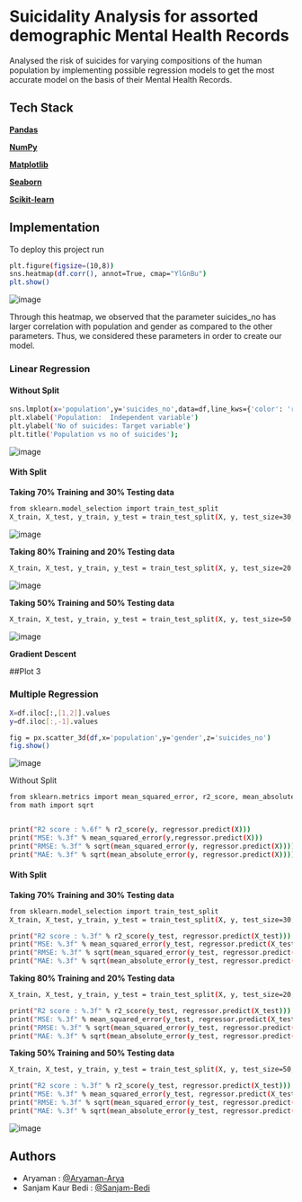 # Suicidality Analysis for assorted demographic Mental Health Records

Analysed the risk of suicides for varying compositions of the human population by implementing possible regression models to get the most accurate model on the basis of their Mental Health Records.

## Tech Stack

**[Pandas](https://pandas.pydata.org/docs/getting_started/install.html)** 

**[NumPy](https://numpy.org/install/)** 

**[Matplotlib](https://matplotlib.org/stable/users/installing/index.html)** 

**[Seaborn](https://seaborn.pydata.org/installing.html)** 

**[Scikit-learn](https://scikit-learn.org/stable/install.html)** 
## Implementation

To deploy this project run

```bash
plt.figure(figsize=(10,8))
sns.heatmap(df.corr(), annot=True, cmap="YlGnBu")
plt.show()
```

![image](https://user-images.githubusercontent.com/75626387/196880241-a5202c4c-353b-436a-9630-f7f60d330d70.png)


Through this heatmap, we observed that the parameter suicides_no has larger
correlation with population and gender as compared to the other parameters.
Thus, we considered these parameters in order to create our model.

### Linear Regression

#### Without Split


```bash
sns.lmplot(x='population',y='suicides_no',data=df,line_kws={'color': 'red'})
plt.xlabel('Population:  Independent variable')
plt.ylabel('No of suicides: Target variable')
plt.title('Population vs no of suicides');
```
![image](https://user-images.githubusercontent.com/75626387/196880556-b87f429c-f4c8-497c-a3d8-a73589c9038f.png)

#### With Split

**Taking 70% Training and 30% Testing data**

```bash
from sklearn.model_selection import train_test_split
X_train, X_test, y_train, y_test = train_test_split(X, y, test_size=30, random_state=0)
```

![image](https://user-images.githubusercontent.com/75626387/196880664-5baafa5f-6f57-4245-969d-94c854502a5e.png)

**Taking 80% Training and 20% Testing data**

```bash
X_train, X_test, y_train, y_test = train_test_split(X, y, test_size=20, random_state=0)
```
![image](https://user-images.githubusercontent.com/75626387/196880745-bf23b116-2eae-4043-8212-ec1648023802.png)

**Taking 50% Training and 50% Testing data**

```bash
X_train, X_test, y_train, y_test = train_test_split(X, y, test_size=50, random_state=0)
```
![image](https://user-images.githubusercontent.com/75626387/196880801-f657e3aa-3353-4813-a488-c24215bca675.png)

**Gradient Descent**

##Plot 3

### Multiple Regression

```bash
X=df.iloc[:,[1,2]].values
y=df.iloc[:,-1].values

fig = px.scatter_3d(df,x='population',y='gender',z='suicides_no')
fig.show()
```

![image](https://user-images.githubusercontent.com/75626387/196893751-c01c8752-06d9-4868-bea4-c17f65f95942.png)


Without Split

```bash
from sklearn.metrics import mean_squared_error, r2_score, mean_absolute_error
from math import sqrt


print("R2 score : %.6f" % r2_score(y, regressor.predict(X)))
print("MSE: %.3f" % mean_squared_error(y,regressor.predict(X)))
print("RMSE: %.3f" % sqrt(mean_squared_error(y, regressor.predict(X))))
print("MAE: %.3f" % sqrt(mean_absolute_error(y, regressor.predict(X))))
```

#### With Split

**Taking 70% Training and 30% Testing data**

```bash
from sklearn.model_selection import train_test_split
X_train, X_test, y_train, y_test = train_test_split(X, y, test_size=30, random_state=0)

print("R2 score : %.3f" % r2_score(y_test, regressor.predict(X_test)))
print("MSE: %.3f" % mean_squared_error(y_test, regressor.predict(X_test)))
print("RMSE: %.3f" % sqrt(mean_squared_error(y_test, regressor.predict(X_test))))
print("MAE: %.3f" % sqrt(mean_absolute_error(y_test, regressor.predict(X_test))))
```


**Taking 80% Training and 20% Testing data**

```bash
X_train, X_test, y_train, y_test = train_test_split(X, y, test_size=20, random_state=0)

print("R2 score : %.3f" % r2_score(y_test, regressor.predict(X_test)))
print("MSE: %.3f" % mean_squared_error(y_test, regressor.predict(X_test)))
print("RMSE: %.3f" % sqrt(mean_squared_error(y_test, regressor.predict(X_test))))
print("MAE: %.3f" % sqrt(mean_absolute_error(y_test, regressor.predict(X_test))))
```

**Taking 50% Training and 50% Testing data**

```bash
X_train, X_test, y_train, y_test = train_test_split(X, y, test_size=50, random_state=0)

print("R2 score : %.3f" % r2_score(y_test, regressor.predict(X_test)))
print("MSE: %.3f" % mean_squared_error(y_test, regressor.predict(X_test)))
print("RMSE: %.3f" % sqrt(mean_squared_error(y_test, regressor.predict(X_test))))
print("MAE: %.3f" % sqrt(mean_absolute_error(y_test, regressor.predict(X_test))))
```
![image](https://user-images.githubusercontent.com/75626387/196894115-7702e1d5-e104-422d-99d1-cbccf8f37ba4.png)




## Authors

- Aryaman : [@Aryaman-Arya](https://github.com/Aryaman-Arya)
- Sanjam Kaur Bedi : [@Sanjam-Bedi](https://github.com/Sanjam-Bedi)
